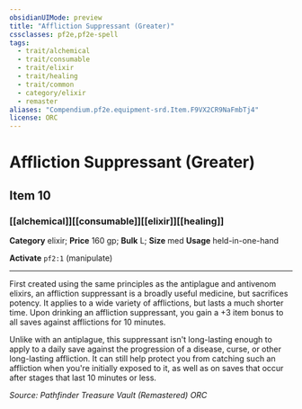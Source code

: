 ```yaml
---
obsidianUIMode: preview
title: "Affliction Suppressant (Greater)"
cssclasses: pf2e,pf2e-spell
tags:
  - trait/alchemical
  - trait/consumable
  - trait/elixir
  - trait/healing
  - trait/common
  - category/elixir
  - remaster
aliases: "Compendium.pf2e.equipment-srd.Item.F9VX2CR9NaFmbTj4"
license: ORC
---
```

# Affliction Suppressant (Greater)
## Item 10
### [[alchemical]][[consumable]][[elixir]][[healing]]

**Category** elixir; 
**Price** 160 gp; 
**Bulk** L; **Size** med
**Usage** held-in-one-hand

**Activate** `pf2:1` (manipulate)

* * *

First created using the same principles as the antiplague and antivenom elixirs, an affliction suppressant is a broadly useful medicine, but sacrifices potency. It applies to a wide variety of afflictions, but lasts a much shorter time. Upon drinking an affliction suppressant, you gain a +3 item bonus to all saves against afflictions for 10 minutes.

Unlike with an antiplague, this suppressant isn't long-lasting enough to apply to a daily save against the progression of a disease, curse, or other long-lasting affliction. It can still help protect you from catching such an affliction when you're initially exposed to it, as well as on saves that occur after stages that last 10 minutes or less.

*Source: Pathfinder Treasure Vault (Remastered)*
*ORC*